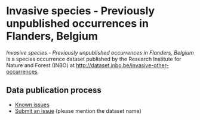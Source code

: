 # Invasive species - Previously unpublished occurrences in Flanders, Belgium

*Invasive species - Previously unpublished occurrences in Flanders, Belgium* is a species occurrence dataset published by the Research Institute for Nature and Forest (INBO) at http://dataset.inbo.be/invasive-other-occurrences.

## Data publication process

* [Known issues](https://github.com/LifeWatchINBO/data-publication/labels/invasive-other-occurrences)
* [Submit an issue](https://github.com/LifeWatchINBO/data-publication/issues/new) (please mention the dataset name)
